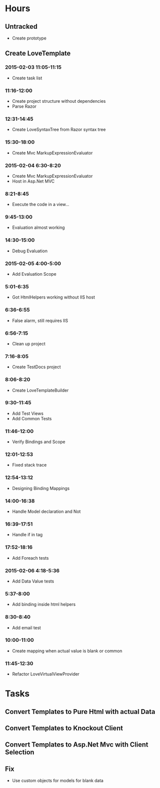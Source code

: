 

# Hours

## Untracked

- Create prototype

## Create LoveTemplate

### 2015-02-03 11:05-11:15

- Create task list

### 11:16-12:00

- Create project structure without dependencies
- Parse Razor

### 12:31-14:45

- Create LoveSyntaxTree from Razor syntax tree

### 15:30-18:00

- Create Mvc MarkupExpressionEvaluator

### 2015-02-04 6:30-8:20

- Create Mvc MarkupExpressionEvaluator
- Host in Asp.Net MVC

### 8:21-8:45

- Execute the code in a view...

### 9:45-13:00

- Evaluation almost working

### 14:30-15:00

- Debug Evaluation

### 2015-02-05 4:00-5:00

- Add Evaluation Scope

### 5:01-6:35

- Got HtmlHelpers working without IIS host

### 6:36-6:55

- False alarm, still requires IIS

### 6:56-7:15

- Clean up project

### 7:16-8:05

- Create TestDocs project

### 8:06-8:20

- Create LoveTemplateBuilder

### 9:30-11:45

- Add Test Views
- Add Common Tests

### 11:46-12:00

- Verify Bindings and Scope

### 12:01-12:53

- Fixed stack trace

### 12:54-13:12

- Designing Binding Mappings

### 14:00-16:38

- Handle Model declaration and Not

### 16:39-17:51

- Handle if in tag

### 17:52-18:16

- Add Foreach tests

### 2015-02-06 4:18-5:36

- Add Data Value tests

### 5:37-8:00

- Add binding inside html helpers

### 8:30-8:40

- Add email test

### 10:00-11:00

- Create mapping when actual value is blank or common

### 11:45-12:30

- Refactor LoveVirtualViewProvider

# Tasks


## Convert Templates to Pure Html with actual Data

## Convert Templates to Knockout Client

## Convert Templates to Asp.Net Mvc with Client Selection


## Fix

- Use custom objects for models for blank data